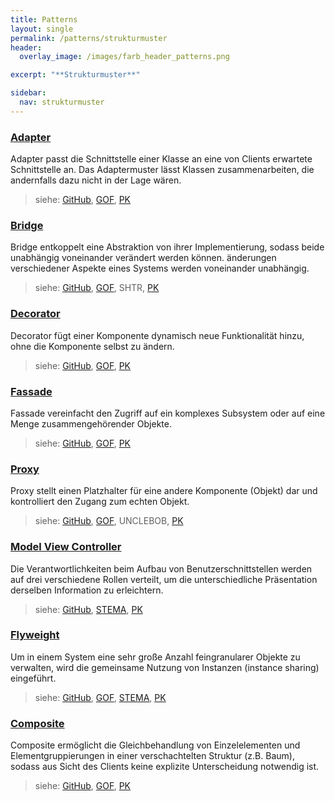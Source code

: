 ```yaml
---
title: Patterns
layout: single
permalink: /patterns/strukturmuster
header:
  overlay_image: /images/farb_header_patterns.png

excerpt: "**Strukturmuster**"

sidebar:
  nav: strukturmuster
---
```


### [Adapter](adapter)
Adapter passt die Schnittstelle einer Klasse an eine von Clients erwartete Schnittstelle an. Das Adaptermuster lässt Klassen zusammenarbeiten, die andernfalls dazu nicht in der Lage wären.

> siehe: [GitHub](https://github.com/KarlEilebrecht/patterns-kompakt-code/blob/main/src/test/java/de/calamanari/pk/adapter/README.md), [GOF](/literature#gof), [PK](/literature#pk)

### [Bridge](bridge)
Bridge entkoppelt eine Abstraktion von ihrer Implementierung, sodass beide unabhängig voneinander verändert werden können. änderungen verschiedener Aspekte eines Systems werden voneinander unabhängig.

> siehe: [GitHub](https://github.com/KarlEilebrecht/patterns-kompakt-code/blob/main/src/test/java/de/calamanari/pk/bridge/README.md), [GOF](/literature#gof), SHTR, [PK](/literature#pk)

### [Decorator](decorator)
Decorator fügt einer Komponente dynamisch neue Funktionalität hinzu, ohne die Komponente selbst zu ändern.

> siehe: [GitHub](https://github.com/KarlEilebrecht/patterns-kompakt-code/blob/main/src/test/java/de/calamanari/pk/decorator/README.md), [GOF](/literature#gof), [PK](/literature#pk)

### [Fassade](fassade)
Fassade vereinfacht den Zugriff auf ein komplexes Subsystem oder auf eine Menge zusammengehörender Objekte.

> siehe: [GitHub](https://github.com/KarlEilebrecht/patterns-kompakt-code/blob/main/src/test/java/de/calamanari/pk/facade/README.md), [GOF](/literature#gof), [PK](/literature#pk)

### [Proxy](proxy)
Proxy stellt einen Platzhalter für eine andere Komponente (Objekt) dar und kontrolliert den Zugang zum echten Objekt.

> siehe: [GitHub](https://github.com/KarlEilebrecht/patterns-kompakt-code/blob/main/src/test/java/de/calamanari/pk/proxy/README.md), [GOF](/literature#gof), UNCLEBOB, [PK](/literature#pk)

### [Model View Controller](modelviewcontroller)
Die Verantwortlichkeiten beim Aufbau von Benutzerschnittstellen werden auf drei verschiedene Rollen verteilt, um die unterschiedliche Präsentation derselben Information zu erleichtern.

> siehe: [GitHub](https://github.com/KarlEilebrecht/patterns-kompakt-code/blob/main/src/test/java/de/calamanari/pk/modelviewcontroller/README.md), [STEMA](/literature#stema), [PK](/literature#pk)

### [Flyweight](flyweight)
Um in einem System eine sehr große Anzahl feingranularer Objekte zu verwalten, wird die gemeinsame Nutzung von Instanzen (instance sharing) eingeführt.

> siehe: [GitHub](https://github.com/KarlEilebrecht/patterns-kompakt-code/blob/main/src/test/java/de/calamanari/pk/flyweight/README.md), [GOF](/literature#gof), [STEMA](/literature#stema), [PK](/literature#pk)

### [Composite](composite)
Composite ermöglicht die Gleichbehandlung von Einzelelementen und Elementgruppierungen in einer verschachtelten Struktur (z.B. Baum), sodass aus Sicht des Clients keine explizite Unterscheidung notwendig ist.

> siehe: [GitHub](https://github.com/KarlEilebrecht/patterns-kompakt-code/blob/main/src/test/java/de/calamanari/pk/composite/README.md), [GOF](/literature#gof), [PK](/literature#pk)

